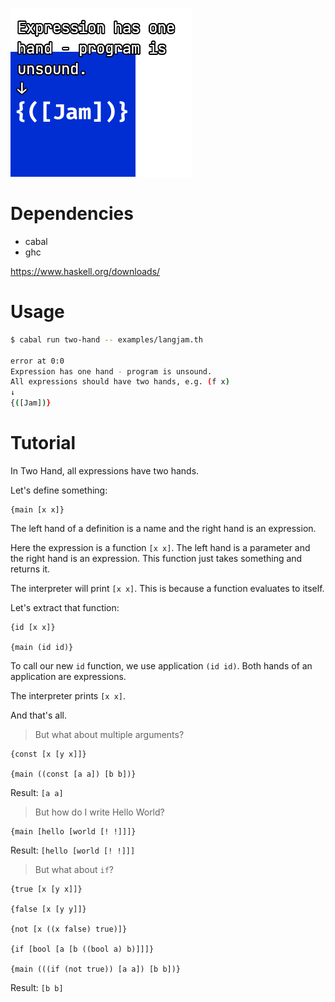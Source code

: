 ![Two Hand logo](two-hand.png)

# Dependencies

- cabal
- ghc

https://www.haskell.org/downloads/

# Usage

```sh
$ cabal run two-hand -- examples/langjam.th

error at 0:0
Expression has one hand - program is unsound.
All expressions should have two hands, e.g. (f x)
↓
{([Jam])}
```

# Tutorial

In Two Hand, all expressions have two hands.

Let's define something:

```
{main [x x]}
```

The left hand of a definition is a name and the right hand is an
expression.

Here the expression is a function `[x x]`. The left hand is a
parameter and the right hand is an expression. This function just
takes something and returns it.

The interpreter will print `[x x]`. This is because a function
evaluates to itself.

Let's extract that function:

```
{id [x x]}

{main (id id)}
```

To call our new `id` function, we use application `(id id)`. Both
hands of an application are expressions.

The interpreter prints `[x x]`.

And that's all.

> But what about multiple arguments?

```
{const [x [y x]]}

{main ((const [a a]) [b b])}
```

Result: `[a a]`

> But how do I write Hello World?

```
{main [hello [world [! !]]]}
```

Result: `[hello [world [! !]]]`

> But what about `if`?

```
{true [x [y x]]}

{false [x [y y]]}

{not [x ((x false) true)]}

{if [bool [a [b ((bool a) b)]]]}

{main (((if (not true)) [a a]) [b b])}
```

Result: `[b b]`

